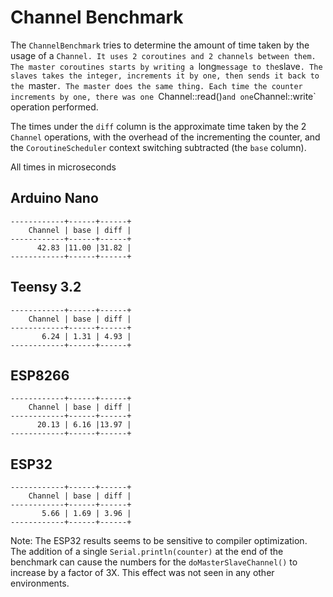 # Channel Benchmark

The `ChannelBenchmark` tries to determine the amount of time taken by the usage
of a `Channel. It uses 2 coroutines and 2 channels between them. The master
coroutines starts by writing a `long` message to the `slave`. The slaves takes
the integer, increments it by one, then sends it back to the `master`. The
master does the same thing. Each time the counter increments by one, there was
one `Channel::read()` and one `Channel::write` operation performed.

The times under the `diff` column is the approximate time taken by the
2 `Channel` operations, with the overhead of the incrementing the counter,
and the `CoroutineScheduler` context switching subtracted (the `base` column).

All times in microseconds

## Arduino Nano

```
------------+------+------+
    Channel | base | diff |
------------+------+------+
      42.83 |11.00 |31.82 |
------------+------+------+
```

## Teensy 3.2

```
------------+------+------+
    Channel | base | diff |
------------+------+------+
       6.24 | 1.31 | 4.93 |
------------+------+------+
```

## ESP8266

```
------------+------+------+
    Channel | base | diff |
------------+------+------+
      20.13 | 6.16 |13.97 |
------------+------+------+
```

## ESP32

```
------------+------+------+
    Channel | base | diff |
------------+------+------+
       5.66 | 1.69 | 3.96 |
------------+------+------+
```

Note: The ESP32 results seems to be sensitive to compiler optimization. The
addition of a single `Serial.println(counter)` at the end of the benchmark can
cause the numbers for the `doMasterSlaveChannel()` to increase by a factor of
3X. This effect was not seen in any other environments.
